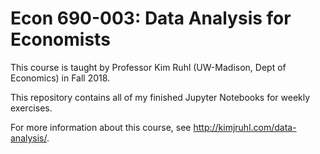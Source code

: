# Econ 690-003: Data Analysis for Economists

This course is taught by Professor Kim Ruhl (UW-Madison, Dept of Economics) in Fall 2018. 

This repository contains all of my finished Jupyter Notebooks for weekly exercises. 

For more information about this course, see http://kimjruhl.com/data-analysis/. 

